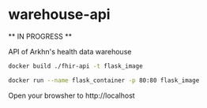 # warehouse-api

** IN PROGRESS **

API of Arkhn's health data warehouse

```bash
docker build ./fhir-api -t flask_image
```

```bash
docker run --name flask_container -p 80:80 flask_image
```

Open your browsher to http://localhost
